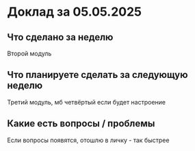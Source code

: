 # Доклад за 05.05.2025

## Что сделано за неделю

Второй модуль

## Что планируете сделать за следующую неделю

Третий модуль, мб четвёртый если будет настроение

## Какие есть вопросы / проблемы 

Если вопросы появятся, отошлю в личку - так быстрее


